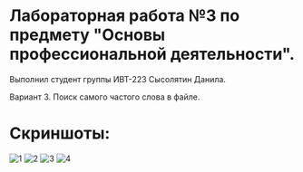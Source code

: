 # Лабораторная работа №3 по предмету "Основы профессиональной деятельности".
Выполнил студент группы ИВТ-223 Сысолятин Данила.

Вариант 3. Поиск самого частого слова в файле.

# Скриншоты:
![1](https://user-images.githubusercontent.com/125178291/234629915-593e7ac7-5564-49ae-bb7b-7cda72b6256b.png)
![2](https://user-images.githubusercontent.com/125178291/234629939-fd47a6b5-d769-42db-a2ab-bbbc0c7bd891.png)
![3](https://user-images.githubusercontent.com/125178291/234629954-b7a551ec-a3ba-4866-b887-2660e2e32e84.png)
![4](https://user-images.githubusercontent.com/125178291/234629964-d7dc8617-92c3-4c39-bb9b-01379c2afa69.png)
